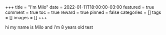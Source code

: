 +++
title = "I'm Milo"
date = 2022-01-11T18:00:00-03:00
featured = true
comment = true
toc = true
reward = true
pinned = false
categories = []
tags = []
images = []
+++

hi my name is Milo and i'm 8 years old 
test